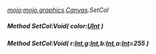 _[mojo](../../modules/mojo/mojo-module.md):[mojo.graphics](../../modules/mojo/mojo-graphics.md).[Canvas](../../modules/mojo/mojo-graphics-canvas.md).SetCol_
##### Method SetCol:Void( color:[UInt](../../modules/wonkey/wonkey-types-uint.md) )
##### Method SetCol:Void( r:[Int](../../modules/wonkey/wonkey-types-int.md),g:[Int](../../modules/wonkey/wonkey-types-int.md),b:[Int](../../modules/wonkey/wonkey-types-int.md),a:[Int](../../modules/wonkey/wonkey-types-int.md)=255 )
